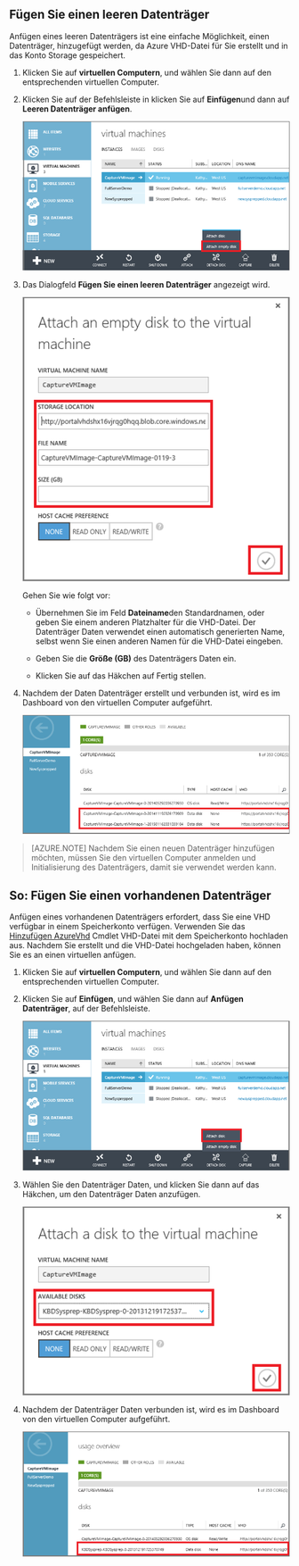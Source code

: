 


## <a name="attach-an-empty-disk"></a>Fügen Sie einen leeren Datenträger

Anfügen eines leeren Datenträgers ist eine einfache Möglichkeit, einen Datenträger, hinzugefügt werden, da Azure VHD-Datei für Sie erstellt und in das Konto Storage gespeichert.

1. Klicken Sie auf **virtuellen Computern**, und wählen Sie dann auf den entsprechenden virtuellen Computer.

2. Klicken Sie auf der Befehlsleiste in klicken Sie auf **Einfügen**und dann auf **Leeren Datenträger anfügen**.


    ![Fügen Sie einen leeren Datenträger](./media/howto-attach-disk-windows-linux/AttachEmptyDisk.png)

3.  Das Dialogfeld **Fügen Sie einen leeren Datenträger** angezeigt wird.


    ![Fügen Sie einen neuen, leeren Datenträger](./media/howto-attach-disk-windows-linux/AttachEmptyDetail.png)


    Gehen Sie wie folgt vor:

    - Übernehmen Sie im Feld **Dateiname**den Standardnamen, oder geben Sie einem anderen Platzhalter für die VHD-Datei. Der Datenträger Daten verwendet einen automatisch generierten Name, selbst wenn Sie einen anderen Namen für die VHD-Datei eingeben.

    - Geben Sie die **Größe (GB)** des Datenträgers Daten ein.

    - Klicken Sie auf das Häkchen auf Fertig stellen.

4.  Nachdem der Daten Datenträger erstellt und verbunden ist, wird es im Dashboard von den virtuellen Computer aufgeführt.

    ![Leere Daten Datenträger erfolgreich angefügt](./media/howto-attach-disk-windows-linux/AttachEmptySuccess.png)

> [AZURE.NOTE] Nachdem Sie einen neuen Datenträger hinzufügen möchten, müssen Sie den virtuellen Computer anmelden und Initialisierung des Datenträgers, damit sie verwendet werden kann. 


## <a name="how-to-attach-an-existing-disk"></a>So: Fügen Sie einen vorhandenen Datenträger

Anfügen eines vorhandenen Datenträgers erfordert, dass Sie eine VHD verfügbar in einem Speicherkonto verfügen. Verwenden Sie das [Hinzufügen AzureVhd](https://msdn.microsoft.com/library/azure/dn495173.aspx) Cmdlet VHD-Datei mit dem Speicherkonto hochladen aus. Nachdem Sie erstellt und die VHD-Datei hochgeladen haben, können Sie es an einen virtuellen anfügen.

1. Klicken Sie auf **virtuellen Computern**, und wählen Sie dann auf den entsprechenden virtuellen Computer.

2. Klicken Sie auf **Einfügen**, und wählen Sie dann auf **Anfügen Datenträger**, auf der Befehlsleiste.


    ![Anfügen von Daten Datenträger](./media/howto-attach-disk-windows-linux/AttachExistingDisk.png)


3. Wählen Sie den Datenträger Daten, und klicken Sie dann auf das Häkchen, um den Datenträger Daten anzufügen.

    ![Geben Sie Daten Laufwerk-details](./media/howto-attach-disk-windows-linux/AttachExistingDetail.png)

4.  Nachdem der Datenträger Daten verbunden ist, wird es im Dashboard von den virtuellen Computer aufgeführt.


    ![Daten Datenträger erfolgreich angefügt](./media/howto-attach-disk-windows-linux/AttachExistingSuccess.png)
